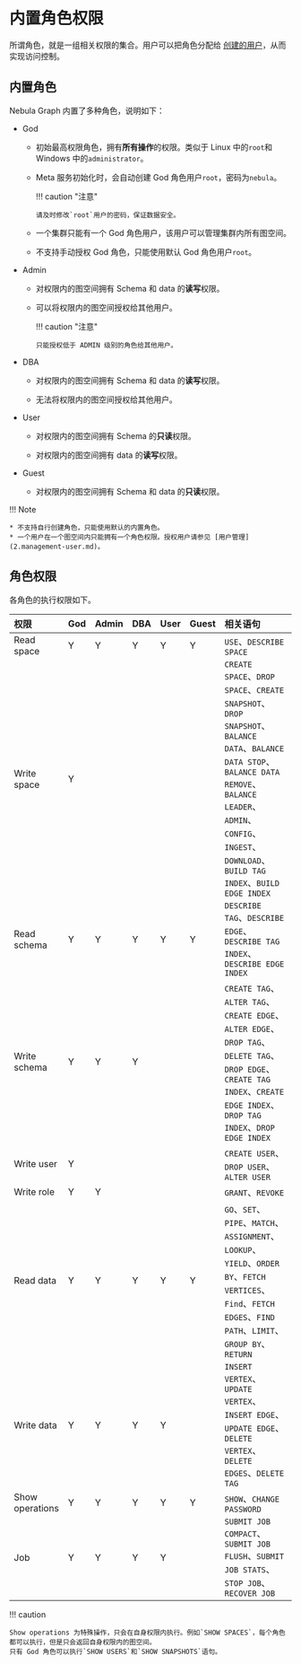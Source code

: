 # 内置角色权限

所谓角色，就是一组相关权限的集合。用户可以把角色分配给 [创建的用户](2.management-user.md)，从而实现访问控制。

## 内置角色

Nebula Graph 内置了多种角色，说明如下：

- God

  - 初始最高权限角色，拥有**所有操作**的权限。类似于 Linux 中的`root`和 Windows 中的`administrator`。

  - Meta 服务初始化时，会自动创建 God 角色用户`root`，密码为`nebula`。

    !!! caution "注意"

        请及时修改`root`用户的密码，保证数据安全。

  - 一个集群只能有一个 God 角色用户，该用户可以管理集群内所有图空间。

  - 不支持手动授权 God 角色，只能使用默认 God 角色用户`root`。

- Admin

  - 对权限内的图空间拥有 Schema 和 data 的**读写**权限。

  - 可以将权限内的图空间授权给其他用户。

    !!! caution "注意"

        只能授权低于 ADMIN 级别的角色给其他用户。

- DBA

  - 对权限内的图空间拥有 Schema 和 data 的**读写**权限。

  - 无法将权限内的图空间授权给其他用户。

- User

  - 对权限内的图空间拥有 Schema 的**只读**权限。

  - 对权限内的图空间拥有 data 的**读写**权限。

- Guest

  - 对权限内的图空间拥有 Schema 和 data 的**只读**权限。

!!! Note

    * 不支持自行创建角色，只能使用默认的内置角色。
    * 一个用户在一个图空间内只能拥有一个角色权限。授权用户请参见 [用户管理](2.management-user.md)。

## 角色权限
各角色的执行权限如下。

  |权限|God  |Admin|DBA|User|Guest|相关语句|
  |:---|:---|:---|:---|:---|:---|:---|
  |Read space|Y|Y|Y|Y|Y|`USE`、`DESCRIBE SPACE`|
  |Write space|Y|||||`CREATE SPACE`、`DROP SPACE`、`CREATE SNAPSHOT`、`DROP SNAPSHOT`、`BALANCE DATA`、`BALANCE DATA STOP`、`BALANCE DATA REMOVE`、`BALANCE LEADER`、`ADMIN`、`CONFIG`、`INGEST`、`DOWNLOAD`、`BUILD TAG INDEX`、`BUILD EDGE INDEX`|
  |Read schema|Y|Y|Y|Y|Y|`DESCRIBE TAG`、`DESCRIBE EDGE`、`DESCRIBE TAG INDEX`、`DESCRIBE EDGE INDEX`|
  |Write schema|Y|Y|Y|||`CREATE TAG`、`ALTER TAG`、`CREATE EDGE`、`ALTER EDGE`、`DROP TAG`、`DELETE TAG`、`DROP EDGE`、`CREATE TAG INDEX`、`CREATE EDGE INDEX`、`DROP TAG INDEX`、`DROP EDGE INDEX`|
  |Write user|Y|||||`CREATE USER`、`DROP USER`、`ALTER USER`|
  |Write role|Y|Y||||`GRANT`、`REVOKE`|
  |Read data|Y|Y|Y|Y|Y|`GO`、`SET`、`PIPE`、`MATCH`、`ASSIGNMENT`、`LOOKUP`、`YIELD`、`ORDER BY`、`FETCH VERTICES`、`Find`、`FETCH EDGES`、`FIND PATH`、`LIMIT`、`GROUP BY`、`RETURN`|
  |Write data|Y|Y|Y|Y||`INSERT VERTEX`、`UPDATE VERTEX`、`INSERT EDGE`、`UPDATE EDGE`、`DELETE VERTEX`、`DELETE EDGES`、`DELETE TAG`|
  |Show operations|Y|Y|Y|Y|Y|`SHOW`、`CHANGE PASSWORD`|
  |Job|Y|Y|Y|Y||`SUBMIT JOB COMPACT`、`SUBMIT JOB FLUSH`、`SUBMIT JOB STATS`、`STOP JOB`、`RECOVER JOB`|

!!! caution

    Show operations 为特殊操作，只会在自身权限内执行。例如`SHOW SPACES`，每个角色都可以执行，但是只会返回自身权限内的图空间。
    只有 God 角色可以执行`SHOW USERS`和`SHOW SNAPSHOTS`语句。
